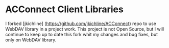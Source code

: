 ACConnect Client Libraries
=========================

I forked [jkichline] (https://github.com/jkichline/ACConnect) repo to use WebDAV library in a project work.
This project is not Open Source, but I will continue to keep up to date this fork whit my changes and bug fixes, but only on WebDAV library. 
